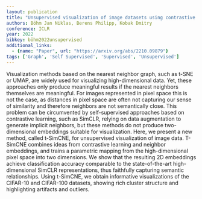 ```yaml
---
layout: publication
title: "Unsupervised visualization of image datasets using contrastive learning"
authors: Böhm Jan Niklas, Berens Philipp, Kobak Dmitry
conference: ICLR
year: 2022
bibkey: böhm2022unsupervised
additional_links:
  - {name: "Paper", url: "https://arxiv.org/abs/2210.09879"}
tags: ['Graph', 'Self Supervised', 'Supervised', 'Unsupervised']
---
```

Visualization methods based on the nearest neighbor graph, such as t-SNE or UMAP, are widely used for visualizing high-dimensional data. Yet, these approaches only produce meaningful results if the nearest neighbors themselves are meaningful. For images represented in pixel space this is not the case, as distances in pixel space are often not capturing our sense of similarity and therefore neighbors are not semantically close. This problem can be circumvented by self-supervised approaches based on contrastive learning, such as SimCLR, relying on data augmentation to generate implicit neighbors, but these methods do not produce two-dimensional embeddings suitable for visualization. Here, we present a new method, called t-SimCNE, for unsupervised visualization of image data. T-SimCNE combines ideas from contrastive learning and neighbor embeddings, and trains a parametric mapping from the high-dimensional pixel space into two dimensions. We show that the resulting 2D embeddings achieve classification accuracy comparable to the state-of-the-art high-dimensional SimCLR representations, thus faithfully capturing semantic relationships. Using t-SimCNE, we obtain informative visualizations of the CIFAR-10 and CIFAR-100 datasets, showing rich cluster structure and highlighting artifacts and outliers.